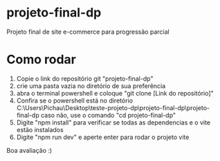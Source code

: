 # projeto-final-dp
Projeto final de site e-commerce para progressão parcial

# Como rodar
1. Copie o link do repositório git "projeto-final-dp"
2. crie uma pasta vazia no diretório de sua preferência
3. abra o terminal powershell e coloque "git clone [Link do repositório]"
4. Confira se o powershell está no diretório 
C:\Users\Pichau\Desktop\teste-projeto-dp\projeto-final-dp\projeto-final-dp
caso não, use o comando "cd projeto-final-dp"
5. Digite "npm install" para verificar se todas as dependencias e o vite estão instalados
6. Digite "npm run dev" e aperte enter para rodar o projeto vite

Boa avaliação :)